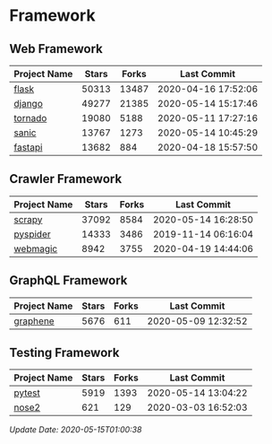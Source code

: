 # Framework

## Web Framework

| Project Name | Stars | Forks | Last Commit |
| ------------ | ----- | ----- | ----------- |
| [flask](https://github.com/pallets/flask) | 50313 | 13487 | 2020-04-16 17:52:06 |
| [django](https://github.com/django/django) | 49277 | 21385 | 2020-05-14 15:17:46 |
| [tornado](https://github.com/tornadoweb/tornado) | 19080 | 5188 | 2020-05-11 17:27:16 |
| [sanic](https://github.com/huge-success/sanic) | 13767 | 1273 | 2020-05-14 10:45:29 |
| [fastapi](https://github.com/tiangolo/fastapi) | 13682 | 884 | 2020-04-18 15:57:50 |

## Crawler Framework

| Project Name | Stars | Forks | Last Commit |
| ------------ | ----- | ----- | ----------- |
| [scrapy](https://github.com/scrapy/scrapy) | 37092 | 8584 | 2020-05-14 16:28:50 |
| [pyspider](https://github.com/binux/pyspider) | 14333 | 3486 | 2019-11-14 06:16:04 |
| [webmagic](https://github.com/code4craft/webmagic) | 8942 | 3755 | 2020-04-19 14:44:06 |

## GraphQL Framework

| Project Name | Stars | Forks | Last Commit |
| ------------ | ----- | ----- | ----------- |
| [graphene](https://github.com/graphql-python/graphene) | 5676 | 611 | 2020-05-09 12:32:52 |

## Testing Framework

| Project Name | Stars | Forks | Last Commit |
| ------------ | ----- | ----- | ----------- |
| [pytest](https://github.com/pytest-dev/pytest) | 5919 | 1393 | 2020-05-14 13:04:22 |
| [nose2](https://github.com/nose-devs/nose2) | 621 | 129 | 2020-03-03 16:52:03 |

*Update Date: 2020-05-15T01:00:38*